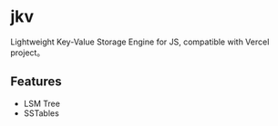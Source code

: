 # jkv
Lightweight Key-Value Storage Engine for JS, compatible with Vercel project。

## Features
- LSM Tree
- SSTables
